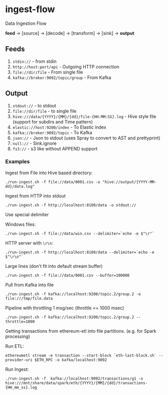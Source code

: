 # ingest-flow

Data Ingestion Flow 

__feed__ -> [source] -> [decode] -> [transform] -> [sink] -> __output__

## Feeds

1. ```stdin://```                               - from stdin
2. ```http://host:port/api```                   - Outgoing HTTP connection
3. ```file://dir/file```                        - From single file
4. ```kafka://broker:9092/topic/group```        - From Kafka

## Output

1. ```stdout://```                                           - to stdout
2. ```file://dir/file```                                     - to single file
3. ```hive:///data/{YYYY}/{MM}/{dd}/file-{HH:MM:SS}.log```   - Hive style file (support for subdirs and Time pattern)
4. ```elastic://host:9200/index```                           - To Elastic index
5. ```kafka://broker:9092/topic```                           - To Kafka
6. ```json://```                                             - Json to stdout (uses Spray to convert to AST and prettyprint)
7. ```null://```                                             - Sink.ignore
8. ```fs3://```                                              - s3 like without APPEND support


### Examples

Ingest from File into Hive based directory:

```
./run-ingest.sh -f file://data/0001.csv -o "hive://output/{YYYY-MM-dd}/data.log"
```

Ingest from HTTP into stdout

```
./run-ingest.sh -f http://localhost:8100/data -o stdout://
```

Use special delimiter

Windows files:
```
./run-ingest.sh -f file://data/win.csv --delimiter=`echo -e $"\r"`
```

HTTP server with `\r\n`:
```
./run-ingest.sh -f http://localhost:8100/data --delimiter=`echo -e $"\r\n"`
```

Large lines (don't fit into default stream buffer)

```
./run-ingest.sh -f file://data/0001.csv --buffer=100000
```

Pull from Kafka into file

```
./run-ingest.sh -f kafka://localhost:9200/topic.2/group.2 -o file:///tmp/file.data
```

Pipeline with throttling 1 msg/sec (throttle == 1000 msec)
```
./run-ingest.sh -f kafka://localhost:9200/topic.2/group.2 --throttle=1000
```


Getting transactions from ethereum-etl into file partitions. (e.g. for Spark processing)

Run ETL:
```
ethereumetl stream -e transaction --start-block `eth-last-block.sh` --provider-uri $ETH_RPC -o kafka/localhost:9092
```

Run Ingest:
```
./run-ingest.sh -f  kafka://localhost:9092/transactions/g1 -o hive:///mnt/share/data/spark/eth/{YYYY}/{MM}/{dd}/transactions-{HH_mm_ss}.log
```